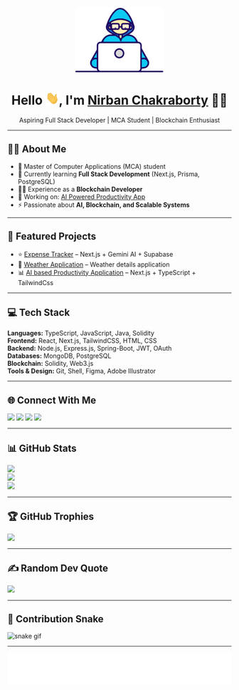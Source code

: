 <p align="center">
  <img src="./images/Developer.gif" width="200px">
</p>

<h1 align="center"> 
  Hello <img src="./images/Hi.gif" width="30px" height="30px">, I'm 
  <a href="https://nirban-chakraborty.netlify.app" target="_blank">Nirban Chakraborty</a> 👨‍💻
</h1>

<p align="center">
  Aspiring Full Stack Developer | MCA Student | Blockchain Enthusiast
</p>

---

## 👨‍💻 About Me
- 🔭 Master of Computer Applications (MCA) student  
- 🌱 Currently learning **Full Stack Development** (Next.js, Prisma, PostgreSQL)  
- 🧑‍💻 Experience as a **Blockchain Developer**  
- 🎯 Working on: [AI Powered Productivity App](https://github.com/nirban256/ai_powered_productivity_app)  
- ⚡ Passionate about **AI, Blockchain, and Scalable Systems**

---

## 🚀 Featured Projects
- ⭐ [Expense Tracker](https://expense-tracker-phi-wine.vercel.app/) – Next.js + Gemini AI + Supabase  
- 🌅 [Weather Application](https://klimatee.vercel.app/) – Weather details application  
- 📊 [AI based Productivity Application](https://ai-powered-productivity-app.vercel.app/) – Next.js + TypeScript + TailwindCss  

---

## 💻 Tech Stack
**Languages:** TypeScript, JavaScript, Java, Solidity  
**Frontend:** React, Next.js, TailwindCSS, HTML, CSS  
**Backend:** Node.js, Express.js, Spring-Boot, JWT, OAuth  
**Databases:** MongoDB, PostgreSQL  
**Blockchain:** Solidity, Web3.js  
**Tools & Design:** Git, Shell, Figma, Adobe Illustrator  

---

## 🌐 Connect With Me
<p align="left">
<a href="https://linkedin.com/in/nirban-chakraborty" target="_blank"><img src="https://skillicons.dev/icons?i=linkedin" height="48"/></a>
<a href="mailto:nirban256@gmail.com" target="_blank"><img src="https://skillicons.dev/icons?i=gmail" height="48"/></a>
<a href="https://leetcode.com/u/challenger882" target="_blank"><img src="https://img.icons8.com/external-tal-revivo-color-tal-revivo/48/external-level-up-your-coding-skills-and-quickly-land-a-job-logo-color-tal-revivo.png"/></a>
<a href="https://codeforces.com/profile/nirban256" target="_blank"><img src="https://img.icons8.com/external-tal-revivo-color-tal-revivo/48/external-codeforces-programming-competitions-and-contests-programming-community-logo-color-tal-revivo.png"/></a>
</p>

---

## 📊 GitHub Stats
![](https://github-readme-stats.vercel.app/api?username=nirban256&theme=dark&hide_border=false&include_all_commits=true&count_private=false)<br/>
![](https://github-readme-streak-stats.herokuapp.com/?user=nirban256&theme=dark&hide_border=false)<br/>
![](https://github-readme-stats.vercel.app/api/top-langs/?username=nirban256&theme=dark&hide_border=false&layout=compact)

---

## 🏆 GitHub Trophies
![](https://github-profile-trophy.vercel.app/?username=nirban256&theme=radical&no-frame=false&no-bg=true&margin-w=4)

---

## ✍️ Random Dev Quote
![](https://quotes-github-readme.vercel.app/api?type=horizontal&theme=radical)

---

## 🐍 Contribution Snake
![snake gif](https://github.com/nirban256/nirban256/blob/output/github-contribution-grid-snake.svg)

---

<p align="center">
  <img align="center" height="70" alt="Thanks" width="100%" src="./images/marquee.svg"/>
</p>
